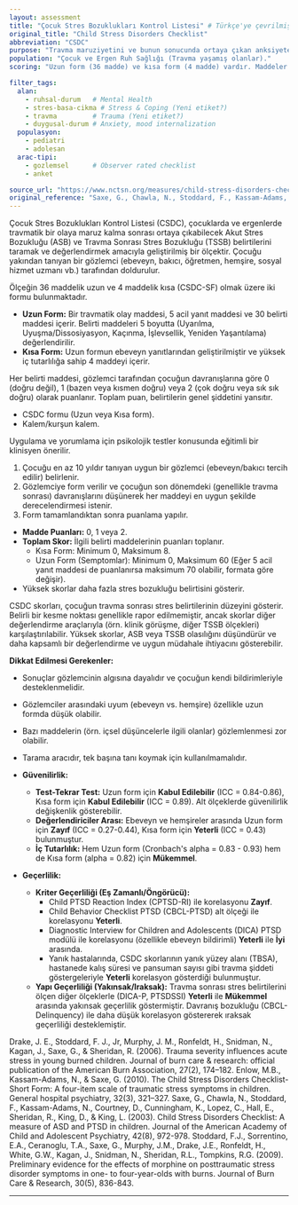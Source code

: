 ```yaml
---
layout: assessment
title: "Çocuk Stres Bozuklukları Kontrol Listesi" # Türkçe'ye çevrilmiş başlık
original_title: "Child Stress Disorders Checklist"
abbreviation: "CSDC"
purpose: "Travma maruziyetini ve bunun sonucunda ortaya çıkan anksiyete ve duygu durum içselleştirmesini değerlendirmek için kullanılır."
population: "Çocuk ve Ergen Ruh Sağlığı (Travma yaşamış olanlar)."
scoring: "Uzun form (36 madde) ve kısa form (4 madde) vardır. Maddeler 0 (doğru değil), 1 (bazen/kısmen doğru), 2 (çok/sık doğru) şeklinde puanlanır. Çocuğu yakından tanıyan bir gözlemci (ebeveyn, bakıcı, öğretmen vb.) tarafından doldurulur. Kısa form maks 8, uzun form maks 70 puan."

filter_tags:
  alan:
    - ruhsal-durum   # Mental Health
    - stres-basa-cikma # Stress & Coping (Yeni etiket?)
    - travma         # Trauma (Yeni etiket?)
    - duygusal-durum # Anxiety, mood internalization
  populasyon:
    - pediatri
    - adolesan
  arac-tipi:
    - gozlemsel      # Observer rated checklist
    - anket

source_url: "https://www.nctsn.org/measures/child-stress-disorders-checklist" # Olası bir kaynak linki (Metindeki link spesifik formlara gidiyor)
original_reference: "Saxe, G., Chawla, N., Stoddard, F., Kassam-Adams, N., Courtney, D., Cunningham, K., Lopez, C., Hall, E., Sheridan, R., King, D., & King, L. (2003). Child Stress Disorders Checklist: A measure of ASD and PTSD in children. Journal of the American Academy of Child and Adolescent Psychiatry, 42(8), 972-978." # Ana referans
---
```





Çocuk Stres Bozuklukları Kontrol Listesi (CSDC), çocuklarda ve ergenlerde travmatik bir olaya maruz kalma sonrası ortaya çıkabilecek Akut Stres Bozukluğu (ASB) ve Travma Sonrası Stres Bozukluğu (TSSB) belirtilerini taramak ve değerlendirmek amacıyla geliştirilmiş bir ölçektir. Çocuğu yakından tanıyan bir gözlemci (ebeveyn, bakıcı, öğretmen, hemşire, sosyal hizmet uzmanı vb.) tarafından doldurulur.

Ölçeğin 36 maddelik uzun ve 4 maddelik kısa (CSDC-SF) olmak üzere iki formu bulunmaktadır.
*   **Uzun Form:** Bir travmatik olay maddesi, 5 acil yanıt maddesi ve 30 belirti maddesi içerir. Belirti maddeleri 5 boyutta (Uyarılma, Uyuşma/Dissosiyasyon, Kaçınma, İşlevsellik, Yeniden Yaşantılama) değerlendirilir.
*   **Kısa Form:** Uzun formun ebeveyn yanıtlarından geliştirilmiştir ve yüksek iç tutarlılığa sahip 4 maddeyi içerir.

Her belirti maddesi, gözlemci tarafından çocuğun davranışlarına göre 0 (doğru değil), 1 (bazen veya kısmen doğru) veya 2 (çok doğru veya sık sık doğru) olarak puanlanır. Toplam puan, belirtilerin genel şiddetini yansıtır.


*   CSDC formu (Uzun veya Kısa form).
*   Kalem/kurşun kalem.


Uygulama ve yorumlama için psikolojik testler konusunda eğitimli bir klinisyen önerilir.

1.  Çocuğu en az 10 yıldır tanıyan uygun bir gözlemci (ebeveyn/bakıcı tercih edilir) belirlenir.
2.  Gözlemciye form verilir ve çocuğun son dönemdeki (genellikle travma sonrası) davranışlarını düşünerek her maddeyi en uygun şekilde derecelendirmesi istenir.
3.  Form tamamlandıktan sonra puanlama yapılır.


*   **Madde Puanları:** 0, 1 veya 2.
*   **Toplam Skor:** İlgili belirti maddelerinin puanları toplanır.
    *   Kısa Form: Minimum 0, Maksimum 8.
    *   Uzun Form (Semptomlar): Minimum 0, Maksimum 60 (Eğer 5 acil yanıt maddesi de puanlanırsa maksimum 70 olabilir, formata göre değişir).
*   Yüksek skorlar daha fazla stres bozukluğu belirtisini gösterir.


CSDC skorları, çocuğun travma sonrası stres belirtilerinin düzeyini gösterir. Belirli bir kesme noktası genellikle rapor edilmemiştir, ancak skorlar diğer değerlendirme araçlarıyla (örn. klinik görüşme, diğer TSSB ölçekleri) karşılaştırılabilir. Yüksek skorlar, ASB veya TSSB olasılığını düşündürür ve daha kapsamlı bir değerlendirme ve uygun müdahale ihtiyacını gösterebilir.

**Dikkat Edilmesi Gerekenler:**
*   Sonuçlar gözlemcinin algısına dayalıdır ve çocuğun kendi bildirimleriyle desteklenmelidir.
*   Gözlemciler arasındaki uyum (ebeveyn vs. hemşire) özellikle uzun formda düşük olabilir.
*   Bazı maddelerin (örn. içsel düşüncelerle ilgili olanlar) gözlemlenmesi zor olabilir.
*   Tarama aracıdır, tek başına tanı koymak için kullanılmamalıdır.


*   **Güvenilirlik:**
    *   **Test-Tekrar Test:** Uzun form için **Kabul Edilebilir** (ICC = 0.84-0.86), Kısa form için **Kabul Edilebilir** (ICC = 0.89). Alt ölçeklerde güvenilirlik değişkenlik gösterebilir.
    *   **Değerlendiriciler Arası:** Ebeveyn ve hemşireler arasında Uzun form için **Zayıf** (ICC = 0.27-0.44), Kısa form için **Yeterli** (ICC = 0.43) bulunmuştur.
    *   **İç Tutarlılık:** Hem Uzun form (Cronbach's alpha = 0.83 - 0.93) hem de Kısa form (alpha = 0.82) için **Mükemmel**.
*   **Geçerlilik:**
    *   **Kriter Geçerliliği (Eş Zamanlı/Öngörücü):**
        *   Child PTSD Reaction Index (CPTSD-RI) ile korelasyonu **Zayıf**.
        *   Child Behavior Checklist PTSD (CBCL-PTSD) alt ölçeği ile korelasyonu **Yeterli**.
        *   Diagnostic Interview for Children and Adolescents (DICA) PTSD modülü ile korelasyonu (özellikle ebeveyn bildirimli) **Yeterli** ile **İyi** arasında.
        *   Yanık hastalarında, CSDC skorlarının yanık yüzey alanı (TBSA), hastanede kalış süresi ve pansuman sayısı gibi travma şiddeti göstergeleriyle **Yeterli** korelasyon gösterdiği bulunmuştur.
    *   **Yapı Geçerliliği (Yakınsak/Iraksak):** Travma sonrası stres belirtilerini ölçen diğer ölçeklerle (DICA-P, PTSDSSI) **Yeterli** ile **Mükemmel** arasında yakınsak geçerlilik göstermiştir. Davranış bozukluğu (CBCL-Delinquency) ile daha düşük korelasyon göstererek ıraksak geçerliliği desteklemiştir.


Drake, J. E., Stoddard, F. J., Jr, Murphy, J. M., Ronfeldt, H., Snidman, N., Kagan, J., Saxe, G., & Sheridan, R. (2006). Trauma severity influences acute stress in young burned children. Journal of burn care & research: official publication of the American Burn Association, 27(2), 174–182.
Enlow, M.B., Kassam-Adams, N., & Saxe, G. (2010). The Child Stress Disorders Checklist-Short Form: A four-item scale of traumatic stress symptoms in children. General hospital psychiatry, 32(3), 321–327.
Saxe, G., Chawla, N., Stoddard, F., Kassam-Adams, N., Courtney, D., Cunningham, K., Lopez, C., Hall, E., Sheridan, R., King, D., & King, L. (2003). Child Stress Disorders Checklist: A measure of ASD and PTSD in children. Journal of the American Academy of Child and Adolescent Psychiatry, 42(8), 972-978.
Stoddard, F.J., Sorrentino, E.A., Ceranoglu, T.A., Saxe, G., Murphy, J.M., Drake, J.E., Ronfeldt, H., White, G.W., Kagan, J., Snidman, N., Sheridan, R.L., Tompkins, R.G. (2009). Preliminary evidence for the effects of morphine on posttraumatic stress disorder symptoms in one- to four-year-olds with burns. Journal of Burn Care & Research, 30(5), 836-843.

---
